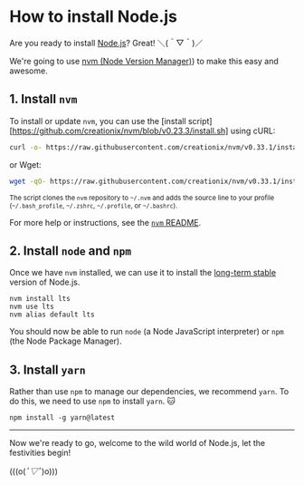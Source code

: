 # How to install Node.js

Are you ready to install [Node.js](https://nodejs.org)? Great! ＼(＾▽＾)／

We're going to use [nvm (Node Version Manager)](https://github.com/creationix/nvm)) to make this easy and awesome.

## 1. Install `nvm`

To install or update `nvm`, you can use the [install script][https://github.com/creationix/nvm/blob/v0.23.3/install.sh] using cURL:

```sh
curl -o- https://raw.githubusercontent.com/creationix/nvm/v0.33.1/install.sh | bash
```

or Wget:

```sh
wget -qO- https://raw.githubusercontent.com/creationix/nvm/v0.33.1/install.sh | bash
```

<sub>The script clones the `nvm` repository to `~/.nvm` and adds the source line to your profile (`~/.bash_profile`, `~/.zshrc`, `~/.profile`, or `~/.bashrc`).</sub>

For more help or instructions, see the [`nvm` README](https://github.com/creationix/nvm/blob/master/README.markdown).

## 2. Install `node` and `npm`

Once we have `nvm` installed, we can use it to install the [long-term stable](https://github.com/nodejs/LTS) version of Node.js.

```
nvm install lts
nvm use lts
nvm alias default lts
```

You should now be able to run `node` (a Node JavaScript interpreter) or `npm` (the Node Package Manager).

## 3. Install `yarn`

Rather than use `npm` to manage our dependencies, we recommend `yarn`. To do this, we need to use `npm` to install `yarn`. :cat:

```
npm install -g yarn@latest
```

---

Now we're ready to go, welcome to the wild world of Node.js, let the festivities begin!

(((o(*ﾟ▽ﾟ*)o)))
